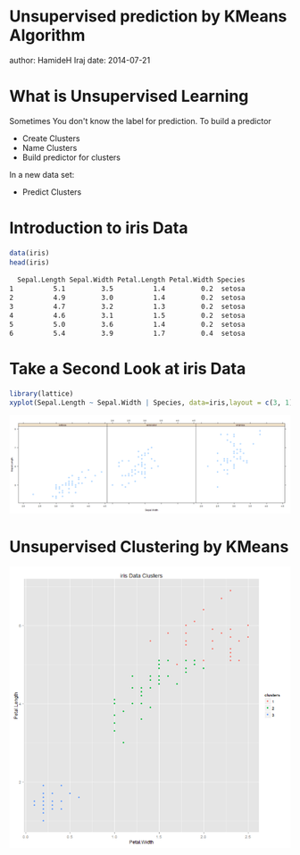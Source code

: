 Unsupervised prediction by KMeans Algorithm
========================================================
author: HamideH Iraj
date: 2014-07-21

What is Unsupervised Learning
========================================================

Sometimes You don't know the label for prediction. To build a predictor

- Create Clusters
- Name Clusters
- Build predictor for clusters

In a new data set:
- Predict Clusters

Introduction to iris Data
========================================================


```r
data(iris)
head(iris)
```

```
  Sepal.Length Sepal.Width Petal.Length Petal.Width Species
1          5.1         3.5          1.4         0.2  setosa
2          4.9         3.0          1.4         0.2  setosa
3          4.7         3.2          1.3         0.2  setosa
4          4.6         3.1          1.5         0.2  setosa
5          5.0         3.6          1.4         0.2  setosa
6          5.4         3.9          1.7         0.4  setosa
```


Take a Second Look at iris Data
========================================================

```r
library(lattice)
xyplot(Sepal.Length ~ Sepal.Width | Species, data=iris,layout = c(3, 1),cex=1,size=20)
```

![plot of chunk unnamed-chunk-2](RStudio_Presenter-figure/unnamed-chunk-2.png) 



Unsupervised Clustering by KMeans
========================================================
![plot of chunk unnamed-chunk-3](RStudio_Presenter-figure/unnamed-chunk-3.png) 




